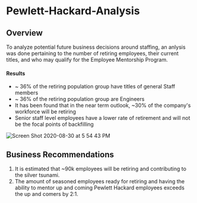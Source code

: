# Pewlett-Hackard-Analysis

## Overview
To analyze potential future business decisions around staffing, an anlysis was done pertaining to the number of retiring employees, their current titles, and who may qualify for the Employee Mentorship Program. 

#### Results
- ~ 36% of the retiring population group have titles of general Staff members
- ~ 36% of the retiring population group are Engineers
- It has been found that in the near term outlook, ~30% of the company's workforce will be retiring
- Senior staff level employees have a lower rate of retirement and will not be the focal points of backfilling

![Screen Shot 2020-08-30 at 5 54 43 PM](https://user-images.githubusercontent.com/67982071/91670499-1f81c080-eaec-11ea-9903-e6886e3dfdc8.png)
## Business Recommendations
1. It is estimated that ~90k employees will be retiring and contributing to the silver tsunami.
2. The amount of seasoned employees ready for retiring and having the ability to mentor up and coming Pewlett Hackard employees exceeds the up and comers by 2:1.
